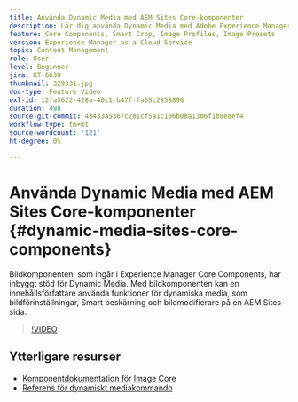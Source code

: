 ```yaml
---
title: Använda Dynamic Media med AEM Sites Core-komponenter
description: Lär dig använda Dynamic Media med Adobe Experience Manager Sites. Bildkomponenten, som ingår i Experience Manager Core Components, har inbyggt stöd för Dynamic Media. Med bildkomponenten kan en innehållsförfattare använda funktioner för dynamiska media, som bildförinställningar, Smart beskärning och bildmodifierare på en AEM Sites-sida.
feature: Core Components, Smart Crop, Image Profiles, Image Presets
version: Experience Manager as a Cloud Service
topic: Content Management
role: User
level: Beginner
jira: KT-6630
thumbnail: 329331.jpg
doc-type: Feature Video
exl-id: 12fa3622-428a-40c1-b47f-fa55c2858896
duration: 498
source-git-commit: 48433a5367c281cf5a1c106b08a1306f1b0e8ef4
workflow-type: tm+mt
source-wordcount: '121'
ht-degree: 0%

---
```


# Använda Dynamic Media med AEM Sites Core-komponenter {#dynamic-media-sites-core-components}

Bildkomponenten, som ingår i Experience Manager Core Components, har inbyggt stöd för Dynamic Media. Med bildkomponenten kan en innehållsförfattare använda funktioner för dynamiska media, som bildförinställningar, Smart beskärning och bildmodifierare på en AEM Sites-sida.

>[!VIDEO](https://video.tv.adobe.com/v/329331?quality=12&learn=on)

## Ytterligare resurser

* [Komponentdokumentation för Image Core ](https://experienceleague.adobe.com/docs/experience-manager-core-components/using/components/image.html?lang=sv-SE#dynamic-media)
* [Referens för dynamiskt mediakommando](https://experienceleague.adobe.com/docs/dynamic-media-developer-resources/image-serving-api/image-serving-api/http-protocol-reference/command-reference/c-command-reference.html?lang=sv-SE#image-serving-api)
